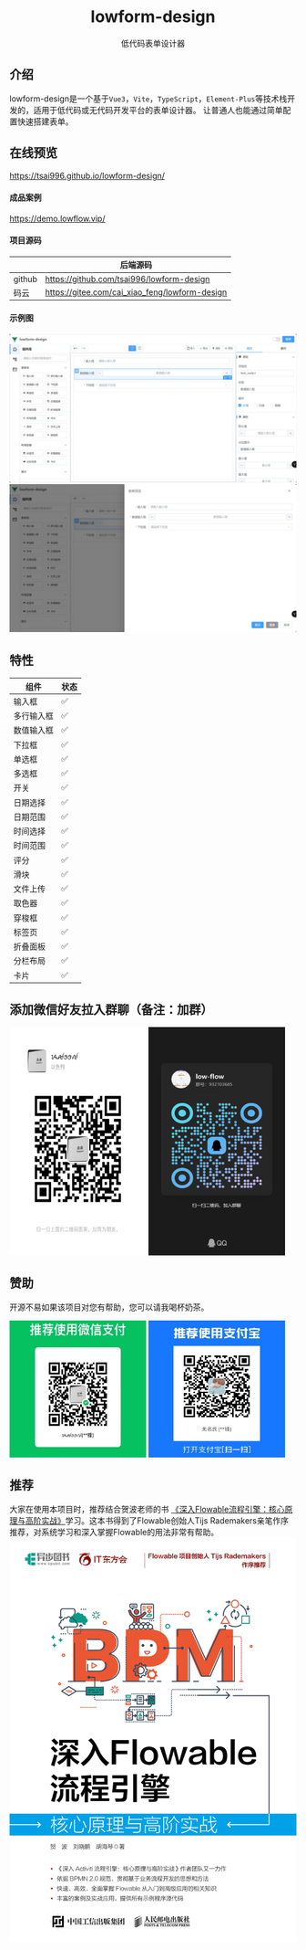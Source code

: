 <div align="center">
    <h1>lowform-design</h1>
    <p>低代码表单设计器</p>
</div>

## 介绍

lowform-design是一个基于`Vue3`，`Vite`，`TypeScript`，`Element-Plus`等技术栈开发的，适用于低代码或无代码开发平台的表单设计器。
让普通人也能通过简单配置快速搭建表单。 <br />

## 在线预览

https://tsai996.github.io/lowform-design/

#### 成品案例

https://demo.lowflow.vip/

#### 项目源码

|        | 后端源码                                           |
|--------|------------------------------------------------|
| github | https://github.com/tsai996/lowform-design      |
| 码云     | https://gitee.com/cai_xiao_feng/lowform-design |

#### 示例图

<p>
    <img alt="表单设计" src="public/form.png" style="display: inline-block"/>
    <img alt="表单预览" src="public/preview.png" style="display: inline-block"/>
</p>

## 特性

| 组件    | 状态 |
|-------|----|
| 输入框   | ✅  |
| 多行输入框 | ✅  |
| 数值输入框 | ✅  |
| 下拉框   | ✅  |
| 单选框   | ✅  |
| 多选框   | ✅  |
| 开关    | ✅  |
| 日期选择  | ✅  |
| 日期范围  | ✅  |
| 时间选择  | ✅  |
| 时间范围  | ✅  |
| 评分    | ✅  |
| 滑块    | ✅  |
| 文件上传  | ✅  |
| 取色器   | ✅  |
| 穿梭框   | ✅  |
| 标签页   | ✅  |
| 折叠面板  | ✅  |
| 分栏布局  | ✅  |
| 卡片    | ✅  |

## 添加微信好友拉入群聊（备注：加群）
<p>
    <img alt="微信" src="public/wx.jpg" width="240" height="400" style="display: inline-block"/>
    <img alt="QQ群" src="public/qq_qun.jpg" width="240" height="400" style="display: inline-block"/>
</p>

## 赞助

开源不易如果该项目对您有帮助，您可以请我喝杯奶茶。
<p>
    <img alt="微信" src="public/wxpay.png" height="240" width="240" style="display: inline-block"/>
    <img alt="支付宝" src="public/alipay.png" height="240" width="240" style="display: inline-block"/>
</p>

## 推荐

大家在使用本项目时，推荐结合贺波老师的书
[《深入Flowable流程引擎：核心原理与高阶实战》](https://item.jd.com/14804836.html)学习。这本书得到了Flowable创始人Tijs Rademakers亲笔作序推荐，对系统学习和深入掌握Flowable的用法非常有帮助。
![flowable.jpg](public%2Fflowable.jpg)
